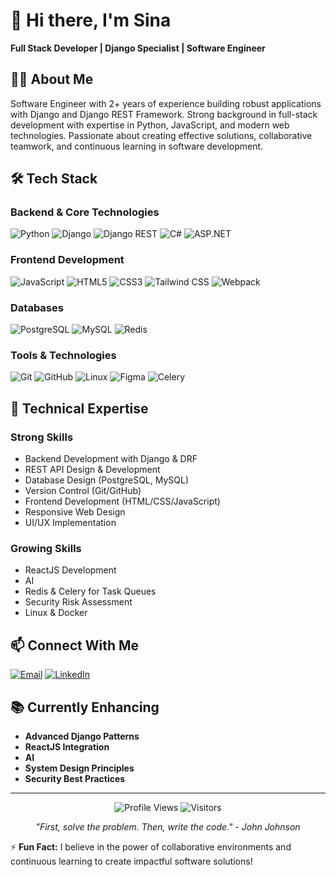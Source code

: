 # 👋 Hi there, I'm Sina 

**Full Stack Developer | Django Specialist | Software Engineer**

## 👨‍💻 About Me
Software Engineer with 2+ years of experience building robust applications with Django and Django REST Framework. Strong background in full-stack development with expertise in Python, JavaScript, and modern web technologies. Passionate about creating effective solutions, collaborative teamwork, and continuous learning in software development.

## 🛠️ Tech Stack

### Backend & Core Technologies
![Python](https://img.shields.io/badge/Python-3776AB?style=for-the-badge&logo=python&logoColor=white)
![Django](https://img.shields.io/badge/Django-092E20?style=for-the-badge&logo=django&logoColor=white)
![Django REST](https://img.shields.io/badge/DRF-092E20?style=for-the-badge&logo=django&logoColor=white)
![C#](https://img.shields.io/badge/C%23-239120?style=for-the-badge&logo=c-sharp&logoColor=white)
![ASP.NET](https://img.shields.io/badge/ASP.NET-512BD4?style=for-the-badge&logo=dotnet&logoColor=white)

### Frontend Development
![JavaScript](https://img.shields.io/badge/JavaScript-F7DF1E?style=for-the-badge&logo=javascript&logoColor=black)
![HTML5](https://img.shields.io/badge/HTML5-E34F26?style=for-the-badge&logo=html5&logoColor=white)
![CSS3](https://img.shields.io/badge/CSS3-1572B6?style=for-the-badge&logo=css3&logoColor=white)
![Tailwind CSS](https://img.shields.io/badge/Tailwind_CSS-38B2AC?style=for-the-badge&logo=tailwind-css&logoColor=white)
![Webpack](https://img.shields.io/badge/Webpack-8DD6F9?style=for-the-badge&logo=webpack&logoColor=black)

### Databases
![PostgreSQL](https://img.shields.io/badge/PostgreSQL-316192?style=for-the-badge&logo=postgresql&logoColor=white)
![MySQL](https://img.shields.io/badge/MySQL-005C84?style=for-the-badge&logo=mysql&logoColor=white)
![Redis](https://img.shields.io/badge/Redis-DC382D?style=for-the-badge&logo=redis&logoColor=white)

### Tools & Technologies
![Git](https://img.shields.io/badge/Git-F05032?style=for-the-badge&logo=git&logoColor=white)
![GitHub](https://img.shields.io/badge/GitHub-181717?style=for-the-badge&logo=github&logoColor=white)
![Linux](https://img.shields.io/badge/Linux-FCC624?style=for-the-badge&logo=linux&logoColor=black)
![Figma](https://img.shields.io/badge/Figma-F24E1E?style=for-the-badge&logo=figma&logoColor=white)
![Celery](https://img.shields.io/badge/Celery-37814A?style=for-the-badge&logo=celery&logoColor=white)

## 🔧 Technical Expertise

### Strong Skills
- Backend Development with Django & DRF
- REST API Design & Development
- Database Design (PostgreSQL, MySQL)
- Version Control (Git/GitHub)
- Frontend Development (HTML/CSS/JavaScript)
- Responsive Web Design
- UI/UX Implementation

### Growing Skills
- ReactJS Development
- AI 
- Redis & Celery for Task Queues
- Security Risk Assessment
- Linux & Docker

## 📫 Connect With Me

[![Email](https://img.shields.io/badge/Email-D14836?style=for-the-badge&logo=gmail&logoColor=white)](mailto:sinakn78@gmail.com)
[![LinkedIn](https://img.shields.io/badge/LinkedIn-0A66C2?style=for-the-badge&logo=linkedin&logoColor=white)](https://linkedin.com/in/sina-karamian)

## 📚 Currently Enhancing
- **Advanced Django Patterns**
- **ReactJS Integration**
- **AI**
- **System Design Principles**
- **Security Best Practices**

---

<p align="center">
  <img src="https://komarev.com/ghpvc/?username=sinakaramian&label=Profile%20Views&color=0e75b6&style=flat" alt="Profile Views" />
  <img src="https://visitor-badge.laobi.icu/badge?page_id=sinakaramian.sinakaramian" alt="Visitors" />
</p>

<p align="center"> 
  <i>"First, solve the problem. Then, write the code." - John Johnson</i>
</p>

⚡ **Fun Fact:** I believe in the power of collaborative environments and continuous learning to create impactful software solutions!
